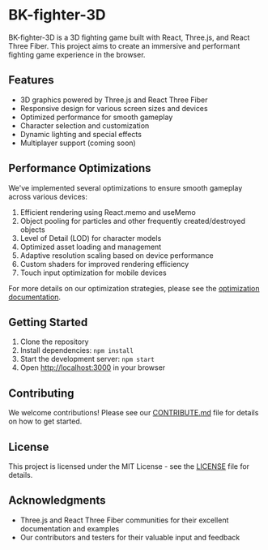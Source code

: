 # BK-fighter-3D

BK-fighter-3D is a 3D fighting game built with React, Three.js, and React Three Fiber. This project aims to create an immersive and performant fighting game experience in the browser.

## Features

- 3D graphics powered by Three.js and React Three Fiber
- Responsive design for various screen sizes and devices
- Optimized performance for smooth gameplay
- Character selection and customization
- Dynamic lighting and special effects
- Multiplayer support (coming soon)

## Performance Optimizations

We've implemented several optimizations to ensure smooth gameplay across various devices:

1. Efficient rendering using React.memo and useMemo
2. Object pooling for particles and other frequently created/destroyed objects
3. Level of Detail (LOD) for character models
4. Optimized asset loading and management
5. Adaptive resolution scaling based on device performance
6. Custom shaders for improved rendering efficiency
7. Touch input optimization for mobile devices

For more details on our optimization strategies, please see the [optimization documentation](doc/optimization.md).

## Getting Started

1. Clone the repository
2. Install dependencies: `npm install`
3. Start the development server: `npm start`
4. Open [http://localhost:3000](http://localhost:3000) in your browser

## Contributing

We welcome contributions! Please see our [CONTRIBUTE.md](CONTRIBUTE.md) file for details on how to get started.

## License

This project is licensed under the MIT License - see the [LICENSE](LICENSE) file for details.

## Acknowledgments

- Three.js and React Three Fiber communities for their excellent documentation and examples
- Our contributors and testers for their valuable input and feedback

